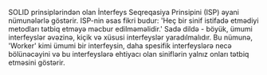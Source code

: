 SOLID prinsiplərindən olan İnterfeys Seqreqasiya Prinsipini (ISP) əyani nümunələrlə göstərir. ISP-nin əsas fikri budur: 'Heç bir sinif istifadə etmədiyi metodları tətbiq etməyə məcbur edilməməlidir.' Sadə dildə - böyük, ümumi interfeyslər əvəzinə, kiçik və xüsusi interfeyslər yaradılmalıdır. Bu nümunə, 'Worker' kimi ümumi bir interfeysin, daha spesifik interfeyslərə necə bölünəcəyini və bu interfeyslərə ehtiyacı olan siniflərin yalnız onları tətbiq etməsini göstərir.
